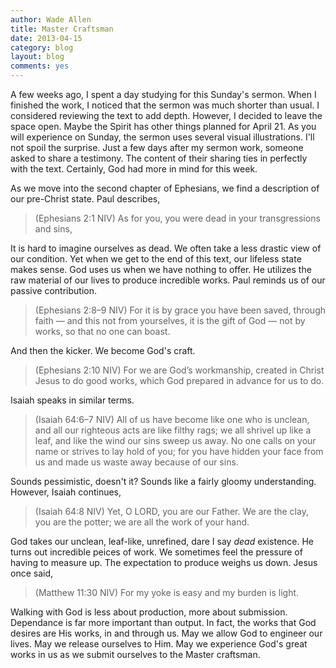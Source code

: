 ```yaml
---
author: Wade Allen
title: Master Craftsman
date: 2013-04-15
category: blog
layout: blog
comments: yes
---
```


A few weeks ago, I spent a day studying for this Sunday's sermon. When I finished the work, I noticed that the sermon was much shorter than usual. I considered reviewing the text to add depth. However, I decided to leave the space open. Maybe the Spirit has other things planned for April 21. As you will experience on Sunday, the sermon uses several visual illustrations. I'll not spoil the surprise. Just a few days after my sermon work, someone asked to share a testimony. The content of their sharing ties in perfectly with the text. Certainly, God had more in mind for this week.

As we move into the second chapter of Ephesians, we find a description of our pre-Christ state. Paul describes,

>(Ephesians 2:1 NIV) As for you, you were dead in your transgressions and sins, 

It is hard to imagine ourselves as dead. We often take a less drastic view of our condition. Yet when we get to the end of this text, our lifeless state makes sense. God uses us when we have nothing to offer. He utilizes the raw material of our lives to produce incredible works. Paul reminds us of our passive contribution.

>(Ephesians 2:8–9 NIV) For it is by grace you have been saved, through faith — and this not from yourselves, it is the gift of God — not by works, so that no one can boast.

And then the kicker. We become God's craft.

>(Ephesians 2:10 NIV) For we are God’s workmanship, created in Christ Jesus to do good works, which God prepared in advance for us to do. 

Isaiah speaks in similar terms. 

>(Isaiah 64:6–7 NIV) All of us have become like one who is unclean, and all our righteous acts are like filthy rags; we all shrivel up like a leaf, and like the wind our sins sweep us away. No one calls on your name or strives to lay hold of you; for you have hidden your face from us and made us waste away because of our sins.

Sounds pessimistic, doesn't it? Sounds like a fairly gloomy understanding. However, Isaiah continues,

>(Isaiah 64:8 NIV) Yet, O LORD, you are our Father. We are the clay, you are the potter; we are all the work of your hand.

God takes our unclean, leaf-like, unrefined, dare I say *dead* existence. He turns out incredible peices of work. We sometimes feel the pressure of having to measure up. The expectation to produce weighs us down. Jesus once said,

>(Matthew 11:30 NIV) For my yoke is easy and my burden is light.

Walking with God is less about production, more about submission. Dependance is far more important than output. In fact, the works that God desires are His works, in and through us. May we allow God to engineer our lives. May we release ourselves to Him. May we experience God's great works in us as we submit ourselves to the Master craftsman.